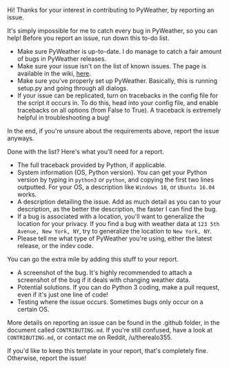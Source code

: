 Hi! Thanks for your interest in contributing to PyWeather, by reporting an issue.

It's simply impossible for me to catch every bug in PyWeather, so you can help! Before you report an issue, run down this to-do list.
* Make sure PyWeather is up-to-date. I do manage to catch a fair amount of bugs in PyWeather releases.
* Make sure your issue isn't on the list of known issues. The page is available in the wiki, [here](https://github.com/o355/PyWeather/wiki/Known-Issues).
* Make sure you've properly set up PyWeather. Basically, this is running setup.py and going through all dialogs.
* If your issue can be replicated, turn on tracebacks in the config file for the script it occurs in. To do this, head into your config file, and enable tracebacks on all options (from False to True). A traceback is extremely helpful in troubleshooting a bug!

In the end, if you're unsure about the requirements above, report the issue anyways.

Done with the list? Here's what you'll need for a report.
* The full traceback provided by Python, if applicable.
* System information (OS, Python version). You can get your Python version by typing in `python3` or `python`, and copying the first two lines outputted. For your OS, a description like `Windows 10`, or `Ubuntu 16.04` works.
* A description detailing the issue. Add as much detail as you can to your description, as the better the description, the faster I can find the bug.
* If a bug is associated with a location, you'll want to generalize the location for your privacy. If you find a bug with weather data at `123 5th Avenue, New York, NY`, try to generalize the location to `New York, NY`.
* Please tell me what type of PyWeather you're using, either the latest release, or the indev code.

You can go the extra mile by adding this stuff to your report.
* A screenshot of the bug. It's highly recommended to attach a screenshot of the bug if it deals with changing weather data.
* Potential solutions. If you can do Python 3 coding, make a pull request, even if it's just one line of code!
* Testing where the issue occurs. Sometimes bugs only occur on a certain OS.

More details on reporting an issue can be found in the .github folder, in the document called `CONTRIBUTING.md`. If you're still confused, have a look at `CONTRIBUTING.md`, or contact me on Reddit, /u/therealo355.

If you'd like to keep this template in your report, that's completely fine. Otherwise, report the issue!
